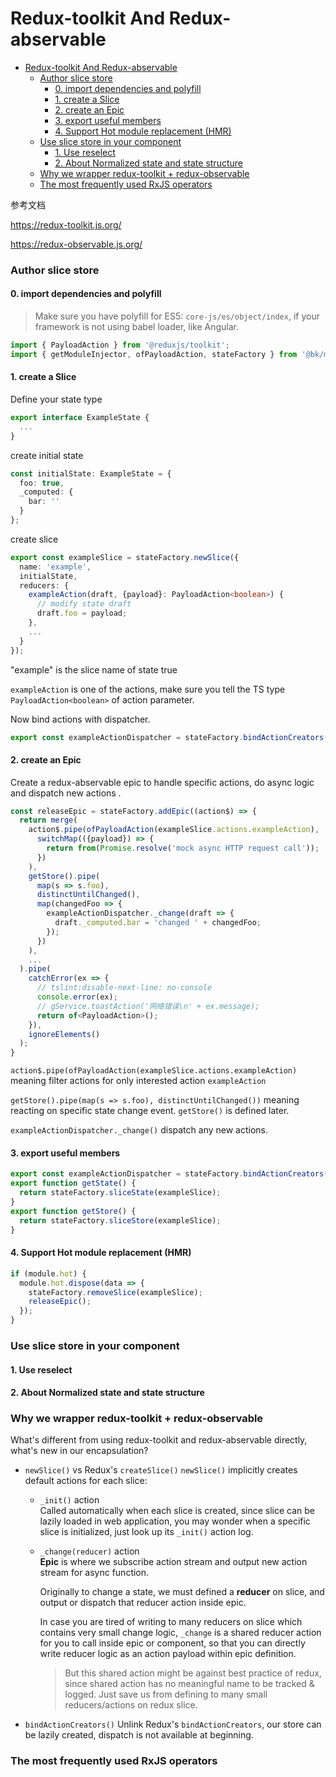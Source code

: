 # Redux-toolkit And Redux-abservable
- [Redux-toolkit And Redux-abservable](#redux-toolkit-and-redux-abservable)
    - [Author slice store](#author-slice-store)
      - [0. import dependencies and polyfill](#0-import-dependencies-and-polyfill)
      - [1. create a Slice](#1-create-a-slice)
      - [2. create an Epic](#2-create-an-epic)
      - [3. export useful members](#3-export-useful-members)
      - [4. Support Hot module replacement (HMR)](#4-support-hot-module-replacement-hmr)
    - [Use slice store in your component](#use-slice-store-in-your-component)
      - [1. Use reselect](#1-use-reselect)
      - [2. About Normalized state and state structure](#2-about-normalized-state-and-state-structure)
    - [Why we wrapper redux-toolkit + redux-observable](#why-we-wrapper-redux-toolkit--redux-observable)
    - [The most frequently used RxJS operators](#the-most-frequently-used-rxjs-operators)

参考文档

https://redux-toolkit.js.org/ 

https://redux-observable.js.org/


### Author slice store
#### 0. import dependencies and polyfill
> Make sure you have polyfill for ES5: `core-js/es/object/index`, if your framework is not using babel loader, like Angular.
```ts
import { PayloadAction } from '@reduxjs/toolkit';
import { getModuleInjector, ofPayloadAction, stateFactory } from '@bk/module-shared/redux-toolkit-abservable/state-factory';
```

#### 1. create a Slice
Define your state type
```ts
export interface ExampleState {
  ...
}
```

create initial state
```ts
const initialState: ExampleState = {
  foo: true,
  _computed: {
    bar: ''
  }
};
```

create slice
```ts
export const exampleSlice = stateFactory.newSlice({
  name: 'example',
  initialState,
  reducers: {
    exampleAction(draft, {payload}: PayloadAction<boolean>) {
      // modify state draft
      draft.foo = payload;
    },
    ...
  }
});
```
"example" is the slice name of state true

`exampleAction` is one of the actions, make sure you tell the TS type `PayloadAction<boolean>` of action parameter.

Now bind actions with dispatcher.
```ts
export const exampleActionDispatcher = stateFactory.bindActionCreators(exampleSlice);
```

#### 2. create an Epic
Create a redux-abservable epic to handle specific actions, do async logic and dispatch new actions .

```ts
const releaseEpic = stateFactory.addEpic((action$) => {
  return merge(
    action$.pipe(ofPayloadAction(exampleSlice.actions.exampleAction),
      switchMap(({payload}) => {
        return from(Promise.resolve('mock async HTTP request call'));
      })
    ),
    getStore().pipe(
      map(s => s.foo),
      distinctUntilChanged(),
      map(changedFoo => {
        exampleActionDispatcher._change(draft => {
          draft._computed.bar = 'changed ' + changedFoo;
        });
      })
    ),
    ...
  ).pipe(
    catchError(ex => {
      // tslint:disable-next-line: no-console
      console.error(ex);
      // gService.toastAction('网络错误\n' + ex.message);
      return of<PayloadAction>();
    }),
    ignoreElements()
  );
}
```
`action$.pipe(ofPayloadAction(exampleSlice.actions.exampleAction)` meaning filter actions for only interested action `exampleAction`

`getStore().pipe(map(s => s.foo), distinctUntilChanged())` meaning reacting on specific state change event.
`getStore()` is defined later.

`exampleActionDispatcher._change()` dispatch any new actions.

#### 3. export useful members
```ts
export const exampleActionDispatcher = stateFactory.bindActionCreators(exampleSlice);
export function getState() {
  return stateFactory.sliceState(exampleSlice);
}
export function getStore() {
  return stateFactory.sliceStore(exampleSlice);
}
```

#### 4. Support Hot module replacement (HMR)
```ts
if (module.hot) {
  module.hot.dispose(data => {
    stateFactory.removeSlice(exampleSlice);
    releaseEpic();
  });
}
```

### Use slice store in your component

#### 1. Use reselect

#### 2. About Normalized state and state structure

### Why we wrapper redux-toolkit + redux-observable
What's different from using redux-toolkit and redux-abservable directly, what's new in our encapsulation?

- `newSlice()` vs Redux's `createSlice()`
  `newSlice()` implicitly creates default actions for each slice:
  - `_init()` action\
    Called automatically when each slice is created, since slice can be lazily loaded in web application, you may wonder when a specific slice is initialized, just look up its `_init()` action log.
  - `_change(reducer)` action\
    **Epic** is where we subscribe action stream and output new action stream for async function. 
    
    Originally to change a state, we must defined a **reducer** on slice, and output or dispatch that reducer action inside epic.

    In case you are tired of writing to many reducers on slice which contains very small change logic, `_change` is a shared reducer action for you to call inside epic or component, so that you can directly write reducer logic as an action payload within epic definition.

    > But this shared action might be against best practice of redux, since shared action has no meaningful name to be tracked & logged. Just save us from defining to many small reducers/actions on redux slice.


- `bindActionCreators()` Unlink Redux's `bindActionCreators`, our store can be lazily created, dispatch is not available at beginning.

### The most frequently used RxJS operators
